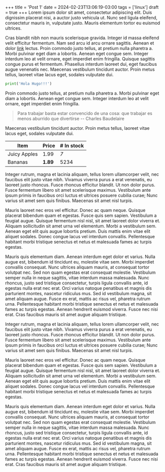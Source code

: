+++
title = 'Post 1'
date = 2024-02-23T13:06:19-03:00
tags = ['linux']
draft = true
+++
Lorem ipsum dolor sit amet, consectetur adipiscing elit. Duis dignissim placerat nisi, a auctor justo vehicula ut. Nunc sed ligula eleifend, consectetur mauris in, vulputate justo. Mauris elementum tortor eu euismod ultrices.

<!--more-->

Cras blandit nibh non mauris scelerisque gravida. Integer id massa eleifend velit efficitur fermentum. Nam sed arcu id arcu ornare sagittis. Aenean et dolor [link](link) lectus. Proin commodo justo tellus, at pretium nulla pharetra a. Morbi pulvinar eget diam a lobortis. Aenean eget congue sem. Integer interdum leo at velit ornare, eget imperdiet enim fringilla. Quisque sagittis congue purus et fermentum. Phasellus interdum laoreet dui, eget faucibus augue venenatis nec. Maecenas vestibulum tincidunt auctor. Proin metus tellus, laoreet vitae lacus eget, sodales vulputate dui.

```python
print('Hola Hugo!!!')
```

Proin commodo justo tellus, at pretium nulla pharetra a. Morbi pulvinar eget diam a lobortis. Aenean eget congue sem. Integer interdum leo at velit ornare, eget imperdiet enim fringilla.

> Para trabajar basta estar convencido de una cosa: que trabajar es menos aburrido que divertirse
> -- Charles Baudelaire
>

Maecenas vestibulum tincidunt auctor. Proin metus tellus, laoreet vitae lacus eget, sodales vulputate dui.

| Item         | Price     | # In stock |
|--------------|-----------|------------|
| Juicy Apples | 1.99      | *7*        |
| Bananas      | **1.89**  | 5234       |

Integer rutrum, magna et lacinia aliquam, tellus lorem ullamcorper velit, nec faucibus elit justo vitae nibh. Vivamus viverra purus a erat venenatis, eu laoreet justo rhoncus. Fusce rhoncus efficitur blandit. Ut non dolor purus. Fusce fermentum libero sit amet scelerisque maximus. Vestibulum ante ipsum primis in faucibus orci luctus et ultrices posuere cubilia curae; Nunc varius sit amet sem quis finibus. Maecenas sit amet nisl turpis.

Mauris laoreet nec eros vel efficitur. Donec ac quam neque. Quisque placerat bibendum quam et egestas. Fusce quis sem sapien. Vestibulum a feugiat augue. Quisque fermentum nisl nisl, sit amet laoreet dolor viverra et. Aliquam sollicitudin sit amet urna vel elementum. Morbi a vestibulum sem. Aenean eget elit quis augue lobortis pretium. Duis mattis enim vitae elit aliquet sodales. Donec congue lacus vel interdum convallis. Pellentesque habitant morbi tristique senectus et netus et malesuada fames ac turpis egestas.

Mauris quis elementum diam. Aenean interdum eget dolor et varius. Nulla augue est, bibendum id tincidunt eu, molestie vitae sem. Morbi imperdiet convallis consequat. Nunc ultrices aliquam mauris, at consequat tortor volutpat nec. Sed non quam egestas erat consequat molestie. Vestibulum semper nulla in neque sagittis, vitae interdum massa malesuada. Nunc rhoncus, justo sed tristique consectetur, turpis ligula convallis ante, id egestas nulla erat nec erat. Orci varius natoque penatibus et magnis dis parturient montes, nascetur ridiculus mus. Sed id vestibulum magna, sit amet aliquam augue. Fusce ex erat, mattis ac risus vel, pharetra rutrum urna. Pellentesque habitant morbi tristique senectus et netus et malesuada fames ac turpis egestas. Aenean hendrerit euismod viverra. Fusce nec nisi erat. Cras faucibus mauris sit amet augue aliquam tristique.

Integer rutrum, magna et lacinia aliquam, tellus lorem ullamcorper velit, nec faucibus elit justo vitae nibh. Vivamus viverra purus a erat venenatis, eu laoreet justo rhoncus. Fusce rhoncus efficitur blandit. Ut non dolor purus. Fusce fermentum libero sit amet scelerisque maximus. Vestibulum ante ipsum primis in faucibus orci luctus et ultrices posuere cubilia curae; Nunc varius sit amet sem quis finibus. Maecenas sit amet nisl turpis.

Mauris laoreet nec eros vel efficitur. Donec ac quam neque. Quisque placerat bibendum quam et egestas. Fusce quis sem sapien. Vestibulum a feugiat augue. Quisque fermentum nisl nisl, sit amet laoreet dolor viverra et. Aliquam sollicitudin sit amet urna vel elementum. Morbi a vestibulum sem. Aenean eget elit quis augue lobortis pretium. Duis mattis enim vitae elit aliquet sodales. Donec congue lacus vel interdum convallis. Pellentesque habitant morbi tristique senectus et netus et malesuada fames ac turpis egestas.

Mauris quis elementum diam. Aenean interdum eget dolor et varius. Nulla augue est, bibendum id tincidunt eu, molestie vitae sem. Morbi imperdiet convallis consequat. Nunc ultrices aliquam mauris, at consequat tortor volutpat nec. Sed non quam egestas erat consequat molestie. Vestibulum semper nulla in neque sagittis, vitae interdum massa malesuada. Nunc rhoncus, justo sed tristique consectetur, turpis ligula convallis ante, id egestas nulla erat nec erat. Orci varius natoque penatibus et magnis dis parturient montes, nascetur ridiculus mus. Sed id vestibulum magna, sit amet aliquam augue. Fusce ex erat, mattis ac risus vel, pharetra rutrum urna. Pellentesque habitant morbi tristique senectus et netus et malesuada fames ac turpis egestas. Aenean hendrerit euismod viverra. Fusce nec nisi erat. Cras faucibus mauris sit amet augue aliquam tristique.
